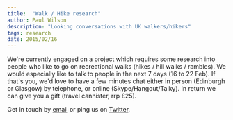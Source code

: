 ```yaml
---
title:  "Walk / Hike research"
author: Paul Wilson
description: "Looking conversations with UK walkers/hikers"
tags: research
date: 2015/02/16
---
```


We're currently engaged on a project which requires some research into people who like to go on recreational walks (hikes / hill walks / rambles). We would especially like to talk to people in the next 7 days (16 to 22 Feb). If that's you, we'd love to have a few minutes chat either in person (Edinburgh or Glasgow) by telephone, or online (Skype/Hangout/Talky). In return we can give you a gift (travel cannister, rrp £25).

Get in touch by [email](mailto:walking@cultivatehq.com) or ping us on [Twitter](https://twitter.com/cultivatehq).
